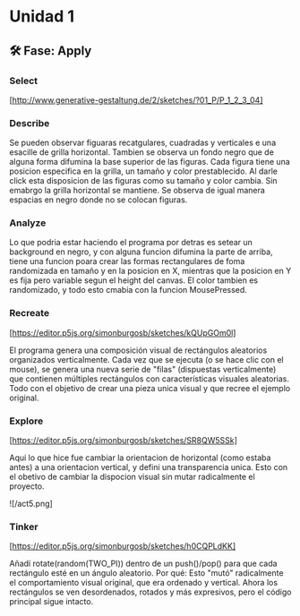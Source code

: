 # Unidad 1

## 🛠 Fase: Apply

### Select 

[http://www.generative-gestaltung.de/2/sketches/?01_P/P_1_2_3_04] 

### Describe

Se pueden observar figuaras recatgulares, cuadradas y verticales e una esacille de grilla horizontal. Tambien se observa un fondo negro que de alguna forma difumina la base superior de las figuras. Cada figura tiene una posicion especifica en la grilla, un tamaño y color prestablecido. Al darle click esta disposicion de las figuras como su tamaño y color cambia. Sin emabrgo la grilla horizontal se mantiene. Se observa de igual manera espacias en negro donde no se colocan figuras. 

### Analyze 

Lo que podria estar haciendo el programa por detras es setear un background en negro, y con alguna funcion difumina la parte de arriba, tiene una funcion poara crear las formas rectangulares de foma randomizada en tamaño y en la posicion en X, mientras que la posicion en Y es fija pero variable segun el height del canvas. El color tambien es randomizado, y todo esto cmabia con la funcion MousePressed. 

### Recreate

[https://editor.p5js.org/simonburgosb/sketches/kQUpGOm0l]

El programa genera una composición visual de rectángulos aleatorios organizados verticalmente. Cada vez que se ejecuta (o se hace clic con el mouse), se genera una nueva serie de "filas" (dispuestas verticalmente) que contienen múltiples rectángulos con características visuales aleatorias. Todo con el objetivo de crear una pieza unica visual y que recree el ejemplo original. 

### Explore 
[https://editor.p5js.org/simonburgosb/sketches/SR8QW5SSk]

Aqui lo que hice fue cambiar la orientacion de horizontal (como estaba antes) a una orientacion vertical, y defini una transparencia unica. Esto con el obetivo de cambiar la dispocion visual sin mutar radicalmente el proyecto. 

![/act5.png]

### Tinker
[https://editor.p5js.org/simonburgosb/sketches/h0CQPLdKK]

Añadí rotate(random(TWO_PI)) dentro de un push()/pop() para que cada rectángulo esté en un ángulo aleatorio.
Por qué: Esto "mutó" radicalmente el comportamiento visual original, que era ordenado y vertical. Ahora los rectángulos se ven desordenados, rotados y más expresivos, pero el código principal sigue intacto.
